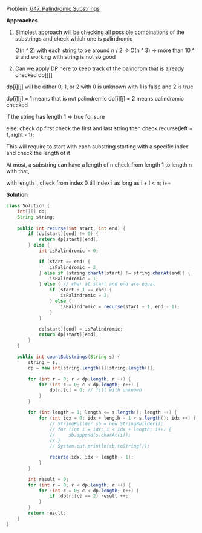 Problem: [647. Palindromic Substrings](https://leetcode.com/problems/palindromic-substrings/description/)

<strong>Approaches</strong>
1. Simplest approach will be checking all possible combinations of the substrings and check which one is palindromic

    O(n ^ 2) with each string to be around n / 2
    => O(n ^ 3) => more than 10 ^ 9
    and working with string is not so good


2. Can we apply DP here to keep track of the palindrom that is already checked
dp[][]

dp[i][j] will be either 0, 1, or 2
with 0 is unknown
with 1 is false
and 2 is true

dp[i][j] = 1 means that is not palindromic
dp[i][j] = 2 means palindromic checked 

if the string has length 1 => true for sure 

else: 
    check dp first
    check the first and last string then check recurse(left + 1, right - 1);

This will require to start with each substring starting with a specific index and check the length of it 

At most, a substring can have a length of n 
check from length 1 to length n 
with that, 

with length l, check from index 0 till index i as long as i + l < n; i++ 


<strong>Solution</strong>
```java
class Solution {
    int[][] dp;
    String string;
    
    public int recurse(int start, int end) {
        if (dp[start][end] != 0) {
            return dp[start][end];
        } else {
            int isPalindromic = 0;

            if (start == end) {
                isPalindromic = 2;
            } else if (string.charAt(start) != string.charAt(end)) {
                isPalindromic = 1;
            } else { // char at start and end are equal
                if (start + 1 == end) { 
                    isPalindromic = 2;
                } else {
                    isPalindromic = recurse(start + 1, end - 1);
                }
            } 

            dp[start][end] = isPalindromic;
            return dp[start][end];
        }
    }

    public int countSubstrings(String s) {
        string = s;
        dp = new int[string.length()][string.length()];

        for (int r = 0; r < dp.length; r ++) {
            for (int c = 0; c < dp.length; c++) {
                dp[r][c] = 0; // fill with unknown
            }
        }

        for (int length = 1; length <= s.length(); length ++) {
            for (int idx = 0; idx + length - 1 < s.length(); idx ++) {
                // StringBuilder sb = new StringBuilder();
                // for (int i = idx; i < idx + length; i++) {
                //     sb.append(s.charAt(i));
                // }
                // System.out.println(sb.toString());

                recurse(idx, idx + length - 1);
            }
        }    

        int result = 0;
        for (int r = 0; r < dp.length; r ++) {
            for (int c = 0; c < dp.length; c++) {
                if (dp[r][c] == 2) result ++;
            }
        }
        return result;
    }
}
```
